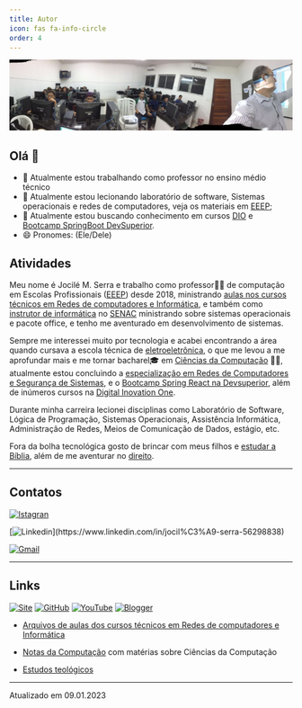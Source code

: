 ```yaml
---
title: Autor
icon: fas fa-info-circle
order: 4
---
```


![Aulas](/assets/img/aula.jpeg)

## Olá 👋

- 🔭 Atualmente estou trabalhando como professor no ensino médio técnico
- 🌱 Atualmente estou lecionando laboratório de software, Sistemas operacionais e redes de computadores, veja os materiais em [EEEP](https://aulas.jocile.com/);
- 🤔 Atualmente estou buscando conhecimento em cursos [DIO](https://www.dio.me/) e [Bootcamp SpringBoot DevSuperior](https://github.com/jocile/catalog).
- 😄 Pronomes: (Ele/Dele)

## Atividades

Meu nome é Jocilé M. Serra e trabalho como professor👨‍🏫 de computação em Escolas Profissionais ([EEEP](https://www.ceara.gov.br/2018/03/16/ceara-comemora-10-anos-das-escolas-estaduais-de-educacao-profissional/)) desde 2018, ministrando [aulas nos cursos técnicos em Redes de computadores e Informática](https://aulas.jocile.com/), e também como [instrutor de informática](https://senac.jocile.com/) no [SENAC](https://cursos.ce.senac.br/) ministrando sobre sistemas operacionais e pacote office, e tenho me aventurado em desenvolvimento de sistemas.

Sempre me interessei muito por tecnologia e acabei encontrando a área quando cursava a escola técnica de [eletroeletrônica](https://www.centec.org.br/cursos-tecnicos-nivel-medio/), o que me levou a me aprofundar mais e me tornar bacharel🎓 em [Ciências da Computação](https://www.uva.br/content/ciencias-da-computacao) 👨‍💻, atualmente estou concluindo a [especialização em Redes de Computadores e Segurança de Sistemas](https://uninta.edu.br/site/pos-graduacao/ciencias-exatas/especializacao-em-redes-e-seguranca-de-sistemas/), e o [Bootcamp Spring React na Devsuperior](https://devsuperior.com.br/), além de inúmeros cursos na [Digital Inovation One](https://digitalinnovation.one/).

Durante minha carreira lecionei disciplinas como Laboratório de Software, Lógica de Programação, Sistemas Operacionais, Assistência Informática, Administração de Redes, Meios de Comunicação de Dados, estágio, etc.

Fora da bolha tecnológica gosto de brincar com meus filhos e [estudar a Bíblia](https://jocile.com/teologia/), além de me aventurar no [direito](https://flucianofeijao.com.br/novo/paginas-de-cursos/direito/).

---

## Contatos

 [![Istagran](https://img.shields.io/badge/-Instagram-%23E4405F?style=for-the-badge&logo=instagram&logoColor=white)](https://www.instagram.com/jocileserra)
  
[![Linkedin](https://img.shields.io/badge/-LinkedIn-%230077B5?style=for-the-badge&logo=linkedin&logoColor=white")](https://www.linkedin.com/in/jocil%C3%A9-serra-56298838)

[![Gmail](https://img.shields.io/badge/Gmail-D14836?style=for-the-badge&logo=gmail&logoColor=white)](mailto:jocilecam@gmail.com?subject=Ola%20amigo)

---

## Links

[![Site](https://img.shields.io/badge/website-000000?style=for-the-badge&logo=About.me&logoColor=white)](https://jocile.com)
[![GitHub](https://img.shields.io/badge/GitHub-100000?style=for-the-badge&logo=github&logoColor=white)](https://github.com/jocile)
[![YouTube](https://img.shields.io/badge/YouTube-FF0000?style=for-the-badge&logo=youtube&logoColor=white)](https://www.youtube.com/channel/UC4YYb0PmbcHJJgEX-fkoutg)
[![Blogger](https://img.shields.io/badge/Blogger-FF5722?style=for-the-badge&logo=blogger&logoColor=white)](http://programandopc.blogspot.com/)

- [Arquivos de aulas dos cursos técnicos em Redes de computadores e Informática](https://aulas.jocile.com/)

- [Notas da Computação](https://sites.google.com/a/cienciasdacomputacao.org/jocile/Home) com matérias sobre Ciências da Computação
- [Estudos teológicos](https://jocile.com/teologia/)

---

Atualizado em 09.01.2023
